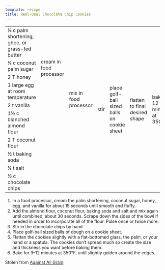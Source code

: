 ```yaml
---
template: recipe
title: Real-Deal Chocolate Chip Cookies
---
```

<table>
<tr>
  <td>&frac14; c palm shortening, ghee, or grass-fed butter</td>
  <td rowspan="5">cream in food processor</td>
  <td rowspan="9">mix in food processor</td>
  <td rowspan="10">stir</td>
  <td rowspan="10">place golf-ball sized balls on cookie sheet</td>
  <td rowspan="10">flatten to final desired shape</td>
  <td rowspan="10">bake 9&ndash;12 minutes at 350&deg;F</td>
</tr>
<tr>
  <td>&frac14; c coconut palm sugar</td>
</tr>
<tr>
  <td>2 T honey</td>
</tr>
<tr>
  <td>1 large egg at room temperature</td>
</tr>
<tr>
  <td>2 t vanilla</td>
</tr>
<tr>
  <td>1&frac12; c blanched almond flour</td>
  <td rowspan="4" class="righthide">&nbsp;</td>
</tr>
<tr>
  <td>2 T coconut flour</td>
</tr>
<tr>
  <td>&frac12; t baking soda</td>
</tr>
<tr>
  <td>&frac14; t salt</td>
</tr>
<tr>
  <td>&frac12; c chocolate chips</td>
  <td colspan="2" class="righthide">&nbsp;</td>
</tr>
</table>

1. In a food processor, cream the palm shortening, coconut sugar, honey, egg, and vanilla for about 15 seconds until smooth and fluffy.
2.  Add the almond flour, coconut flour, baking soda and salt and mix again until combined, about 30 seconds. Scrape down the sides of the bowl if needed in order to incorporate all of the flour. Pulse once or twice more.
3. Stir in the chocolate chips by hand.
4. Place golf-ball sized balls of dough on a cookie sheet.
5. Flatten the cookies slightly with a flat-bottomed glass, the palm, or your hand or a spatula. The cookies don’t spread much so create the size and thickness you want before baking them.
6. Bake for 9&ndash;12 minutes at 350&deg;F, until slightly golden around the edges.

<p class="confession">Stolen from <a href="https://againstallgrain.com/2012/08/29/real-deal-chocolate-chip-cookies/">Against All Grain</a></p>

